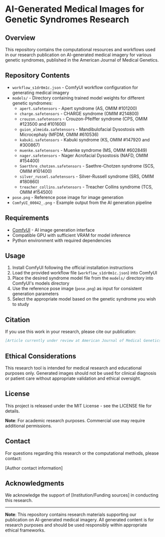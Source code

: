 # AI-Generated Medical Images for Genetic Syndromes Research

## Overview

This repository contains the computational resources and workflows used in our research publication on AI-generated medical imagery for various genetic syndromes, published in the American Journal of Medical Genetics.

## Repository Contents

- `workflow_s1dr0m1c.json` - ComfyUI workflow configuration for generating medical imagery
- `models/` - Directory containing trained model weights for different genetic syndromes:
  - `apert.safetensors` - Apert syndrome (AS, OMIM #101200)
  - `charge.safetensors` - CHARGE syndrome (OMIM #214800)
  - `crouzon.safetensors` - Crouzon-Pfeiffer syndrome (CPS, OMIM #123500 and #101600)
  - `guion_almeida.safetensors` - Mandibulofacial Dysostosis with Microcephaly (MFDM, OMIM #610536)
  - `kabuki.safetensors` - Kabuki syndrome (KS, OMIM #147920 and #300867)
  - `muenke.safetensors` - Muenke syndrome (MS, OMIM #602849)
  - `nager.safetensors` - Nager Acrofacial Dysostosis (NAFD, OMIM #154400)
  - `Saerthre_chotzen.safetensors` - Saethre-Chotzen syndrome (SCS, OMIM #101400)
  - `silver_russel.safetensors` - Silver-Russell syndrome (SRS, OMIM #180860)
  - `treacher_collins.safetensors` - Treacher Collins syndrome (TCS, OMIM #154500)
- `pose.png` - Reference pose image for image generation
- `ComfyUI_00042_.png` - Example output from the AI generation pipeline

## Requirements

- [ComfyUI](https://github.com/comfyanonymous/ComfyUI) - AI image generation interface
- Compatible GPU with sufficient VRAM for model inference
- Python environment with required dependencies

## Usage

1. Install ComfyUI following the official installation instructions
2. Load the provided workflow file (`workflow_s1dr0m1c.json`) into ComfyUI
3. Place the desired syndrome model file from the `models/` directory into ComfyUI's models directory
4. Use the reference pose image (`pose.png`) as input for consistent generation parameters
5. Select the appropriate model based on the genetic syndrome you wish to study

## Citation

If you use this work in your research, please cite our publication:

```bibtex
[Article currently under review at American Journal of Medical Genetics - Citation details will be updated upon publication]
```

## Ethical Considerations

This research tool is intended for medical research and educational purposes only. Generated images should not be used for clinical diagnosis or patient care without appropriate validation and ethical oversight.

## License

This project is released under the MIT License - see the LICENSE file for details.

**Note**: For academic research purposes. Commercial use may require additional permissions.

## Contact

For questions regarding this research or the computational methods, please contact:

[Author contact information]

## Acknowledgments

We acknowledge the support of [Institution/Funding sources] in conducting this research.

---

**Note**: This repository contains research materials supporting our publication on AI-generated medical imagery. All generated content is for research purposes and should be used responsibly within appropriate ethical frameworks.
